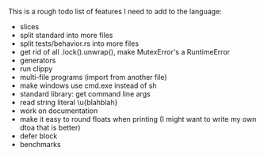 
This is a rough todo list of features I need to add to the language:

* slices
* split standard into more files
* split tests/behavior.rs into more files
* get rid of all .lock().unwrap(), make MutexError's a RuntimeError
* generators
* run clippy
* multi-file programs (import from another file)
* make windows use cmd.exe instead of sh
* standard library: get command line args
* read string literal \u{blahblah}
* work on documentation
* make it easy to round floats when printing (I might want to write my own dtoa that is better)
* defer block
* benchmarks
